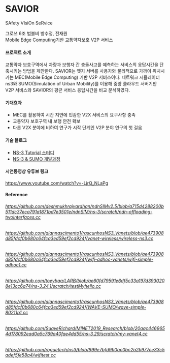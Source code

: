 # SAVIOR
SAfety VIsiOn SeRvice  

그로쓰 6조 범블비 방수정, 전재원   
Mobile Edge Computing기반 교통약자보호 V2P 서비스

#### 프로젝트 소개
교통약자 보호구역에서 차량과 보행자 간 충돌사고를  예측하는 서비스의 응답시간을 단축시키는 방법을 제안한다. 
SAVIOR는 엣지 서버를 사용자와 물리적으로 가까이 위치시키는 MEC(Mobile Edge Computing) 기반 V2P 서비스이다. 
네트워크 시뮬레이터 ns3와 SUMO(Simulation of Urban Mobility)를 이용해 중앙 클라우드 서버기반 V2P 서비스와 SAVIOR의 평균 서비스 응답시간을 비교 분석하였다.  

#### 기대효과
* MEC를 활용하여 시간 지연에 민감한 V2X 서비스의 요구사항 충족  
* 교통약자 보호구역 내 보행 안전 확보
* 다른 V2X 분야에 비하여 연구가 시작 단계인 V2P 분야 연구의 첫 걸음

#### 기술 블로그
* [NS-3 Tutorial 스터디](https://jaewonee.tistory.com/2)  
* [NS-3 & SUMO 개발과정](https://crystalbang.tistory.com/1)

#### 시연동영상 유튜브 링크
https://www.youtube.com/watch?v=-LjrQ_NLaPg

#### Reference   

###### https://github.com/deshmukhrajvardhan/ndnSIMv2.5/blob/a715d4288200b511dc37eca791a1871bd7e3501e/ndnSIM/ns-3/scratch/ndn-offloading-twoInterfaces.cc  
###### https://github.com/alannascimento1/rascunhosNS3_Vanets/blob/ae473908d85fdcf0b680c64fca3ed59ef2cd924f/vanet-wireless/wireless-ns3.cc  
###### https://github.com/alannascimento1/rascunhosNS3_Vanets/blob/ae473908d85fdcf0b680c64fca3ed59ef2cd924f/wifi-adhoc-vanets/wifi-simple-adhoc1.cc  

###### https://github.com/toeybaa/LARB/blob/ae60fd79591e6df5c33a197d3930208e13cc6a74/ns-3.24.1/scratch/testMyhello.cc  
###### https://github.com/alannascimento1/rascunhosNS3_Vanets/blob/ae473908d85fdcf0b680c64fca3ed59ef2cd924f/WAVE-SUMO/wave-simple-80211p1.cc  

###### https://github.com/SuaveRichard/MINET2019_Research/blob/20aac4469654d178092ead0a5c769a40fae4dd55/ns-3.29/scratch/my-vanet4.cc  
###### https://github.com/roguetech/ns3/blob/999e7bfd9b0ac0bc2a2b977ee33c5adef5fe58a4/wifitest.cc
